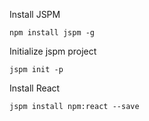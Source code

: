 
Install JSPM 
```
npm install jspm -g
```

Initialize jspm project
```
jspm init -p
```

Install React
```
jspm install npm:react --save
```

